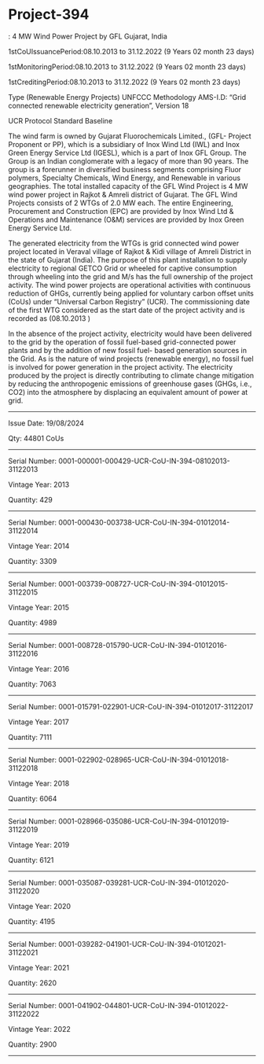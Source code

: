 # Project-394
: 4 MW Wind Power Project by GFL Gujarat, India

1stCoUIssuancePeriod:08.10.2013 to 31.12.2022 (9 Years 02 month 23 days)

1stMonitoringPeriod:08.10.2013 to 31.12.2022 (9 Years 02 month 23 days)

1stCreditingPeriod:08.10.2013 to 31.12.2022 (9 Years 02 month 23 days) 

Type (Renewable Energy Projects) UNFCCC Methodology AMS-I.D: “Grid
connected renewable electricity generation”, Version 18

UCR Protocol Standard Baseline

The wind farm is owned by Gujarat Fluorochemicals Limited., (GFL- Project Proponent or PP), which is a
subsidiary of Inox Wind Ltd (IWL) and Inox Green Energy Service Ltd (IGESL), which is a part of Inox
GFL Group. The Group is an Indian conglomerate with a legacy of more than 90 years. The group is a
forerunner in diversified business segments comprising Fluor polymers, Specialty Chemicals, Wind Energy,
and Renewable in various geographies. The total installed capacity of the GFL Wind Project is 4 MW wind
power project in Rajkot & Amreli district of Gujarat. The GFL Wind Projects consists of 2 WTGs of 2.0
MW each. The entire Engineering, Procurement and Construction (EPC) are provided by Inox Wind Ltd &
Operations and Maintenance (O&M) services are provided by Inox Green Energy Service Ltd.

The generated electricity from the WTGs is grid connected wind power project located in Veraval village of
Rajkot & Kidi village of Amreli District in the state of Gujarat (India). The purpose of this plant installation
to supply electricity to regional GETCO Grid or wheeled for captive consumption through wheeling into the
grid and M/s has the full ownership of the project activity. The wind power projects are operational
activities with continuous reduction of GHGs, currently being applied for voluntary carbon offset units
(CoUs) under “Universal Carbon Registry” (UCR). The commissioning date of the first WTG considered
as the start date of the project activity and is recorded as (08.10.2013 )

In the absence of the project activity, electricity would have been delivered to the grid by the operation of
fossil fuel-based grid-connected power plants and by the addition of new fossil fuel- based generation
sources in the Grid. As is the nature of wind projects (renewable energy), no fossil fuel is involved for
power generation in the project activity. The electricity produced by the project is directly contributing to
climate change mitigation by reducing the anthropogenic emissions of greenhouse gases (GHGs, i.e., CO2)
into the atmosphere by displacing an equivalent amount of power at grid. 
______________
Issue Date: 19/08/2024

Qty: 44801 CoUs
____________________
Serial Number: 0001-000001-000429-UCR-CoU-IN-394-08102013-31122013

Vintage Year: 2013

Quantity: 429
____________
Serial Number: 0001-000430-003738-UCR-CoU-IN-394-01012014-31122014

Vintage Year: 2014

Quantity: 3309
_____________
Serial Number: 0001-003739-008727-UCR-CoU-IN-394-01012015-31122015

Vintage Year: 2015

Quantity: 4989
_____________
Serial Number: 0001-008728-015790-UCR-CoU-IN-394-01012016-31122016

Vintage Year: 2016

Quantity: 7063
_______________
Serial Number: 0001-015791-022901-UCR-CoU-IN-394-01012017-31122017

Vintage Year: 2017

Quantity: 7111
_______________
Serial Number: 0001-022902-028965-UCR-CoU-IN-394-01012018-31122018

Vintage Year: 2018

Quantity: 6064
______________
Serial Number: 0001-028966-035086-UCR-CoU-IN-394-01012019-31122019

Vintage Year: 2019

Quantity: 6121
______________
Serial Number: 0001-035087-039281-UCR-CoU-IN-394-01012020-31122020

Vintage Year: 2020

Quantity: 4195
_____________
Serial Number: 0001-039282-041901-UCR-CoU-IN-394-01012021-31122021

Vintage Year: 2021

Quantity: 2620
____________
Serial Number: 0001-041902-044801-UCR-CoU-IN-394-01012022-31122022

Vintage Year: 2022

Quantity: 2900
___________


